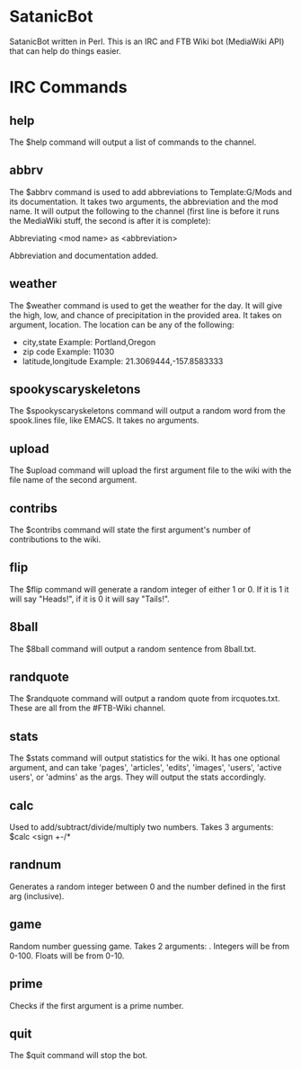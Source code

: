 SatanicBot
==========

SatanicBot written in Perl. This is an IRC and FTB Wiki bot (MediaWiki API) that can help do things easier.

IRC Commands
========

help
----
The $help command will output a list of commands to the channel.

abbrv
-----
The $abbrv command is used to add abbreviations to Template:G/Mods and its documentation. It takes two arguments, the abbreviation and the mod name. It will output the following to the channel (first line is before it runs the MediaWiki stuff, the second is after it is complete):

Abbreviating \<mod name\> as \<abbreviation\>

Abbreviation and documentation added.

weather
-------
The $weather command is used to get the weather for the day. It will give the high, low, and chance of precipitation in the provided area. It takes on argument, location. The location can be any of the following:
- city,state 		Example: Portland,Oregon
- zip code		Example: 11030
- latitude,longitude	Example: 21.3069444,-157.8583333

spookyscaryskeletons
--------------------
The $spookyscaryskeletons command will output a random word from the spook.lines file, like EMACS. It takes no arguments.

upload
------
The $upload command will upload the first argument file to the wiki with the file name of the second argument.

contribs
--------
The $contribs command will state the first argument's number of contributions to the wiki.

flip
----
The $flip command will generate a random integer of either 1 or 0. If it is 1 it will say "Heads!", if it is 0 it will say "Tails!".

8ball
-----
The $8ball command will output a random sentence from 8ball.txt.

randquote
---------
The $randquote command will output a random quote from ircquotes.txt. These are all from the #FTB-Wiki channel.

stats
-----
The $stats command will output statistics for the wiki. It has one optional argument, and can take 'pages', 'articles', 'edits', 'images', 'users', 'active users', or 'admins' as the args. They will output the stats accordingly.

calc
----
Used to add/subtract/divide/multiply two numbers. Takes 3 arguments: $calc <first num> <sign +-/* <second num>

randnum
-------
Generates a random integer between 0 and the number defined in the first arg (inclusive).

game
----
Random number guessing game. Takes 2 arguments: <int or float> <number>. Integers will be from 0-100. Floats will be from 0-10.

prime
-----
Checks if the first argument is a prime number.

quit
----
The $quit command will stop the bot.
